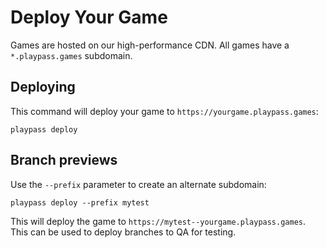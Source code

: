 # Deploy Your Game

Games are hosted on our high-performance CDN. All games have a `*.playpass.games` subdomain.

[//]: # (and you can also use your own domain.)

## Deploying

This command will deploy your game to `https://yourgame.playpass.games`:

```shell
playpass deploy
```

## Branch previews

Use the `--prefix` parameter to create an alternate subdomain:

```shell
playpass deploy --prefix mytest
```

This will deploy the game to `https://mytest--yourgame.playpass.games`. This can be used to deploy
branches to QA for testing.

[//]: # (## Custom domains)

[//]: # (A custom domain name &#40;`yourgame.com`&#41; can be setup with the CLI. You can then set the domain when)

[//]: # (deploying your game. The final step is to create a DNS alias entry in your provider pointing to the)

[//]: # (url returned to you.)

[//]: # (### CLI)

[//]: # (Use the `create-domain` command first:)

[//]: # (```shell)

[//]: # (playpass create-domain <domains...> --certificate <certificatePath> --privateKey <privateKeyPath> [--certificateChain <certificateChainPath>])

[//]: # (```)

[//]: # (To set up a custom domain with the CLI you need to provide the domains &#40;e.g. `foo.example.com bar.example.com`&#41; and their respective PEM encoded SSL certificate and private key.)

[//]: # (After the domain is created the CLI will print your custom domain's ID on your terminal. You can always run `playpass get-domains` to see all the custom domains you have created.)

[//]: # (To make use of the custom domain simply specify it when deploying your game `playpass deploy --customDomain <id>`.)

[//]: # (At the end of this step you will get your custom distribution's url, use it to configure an alias record in your DNS provider.)

[//]: # (### Certificates)

[//]: # (If you do not have a certificate for your domain yet, you can easily create one with [certbot]&#40;https://certbot.eff.org/&#41;.)

[//]: # (Follow the installation instructions on their website to install and create a certificate for your domain.)

[//]: # (You can alternatively configure it manually with the following command:)

[//]: # (```shell)

[//]: # (sudo certbot certonly --manual --preferred-challenges dns -d "dailypoker.gg")

[//]: # (```)

[//]: # (The certificate, private key and chain should now be at `/etc/letsencript/live/example.com/`.)
